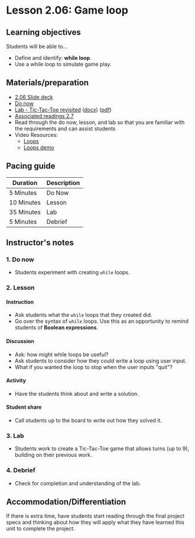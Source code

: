 # Lesson 2.06: Game loop

## Learning objectives

Students will be able to...

* Define and identify: **while loop**.
* Use a while loop to simulate game play.

## Materials/preparation

* [2.06 Slide deck](https://github.com/TEALSK12/2nd-semester-introduction-to-computer-science/raw/master/units/2_unit/slidedecks/Intro%20Python%202.06%20TEALS.pptx)
* [Do now][]
* [Lab - Tic-Tac-Toe revisited][] ([docx][]) ([pdf][])
* [Associated readings 2.7](https://tealsk12.github.io/2nd-semester-introduction-to-computer-science/readings.md#associatedreadings/2.7)
* Read through the do now, lesson, and lab so that you are familiar with the requirements and can assist students
* Video Resources:
  * [Loops](https://youtu.be/LrOAl8vUFHY)
  * [Loops demo](https://youtu.be/rAvD-6MpTw4)

## Pacing guide

| **Duration**   | **Description** |
| ---------- | ----------- |
| 5 Minutes  | Do Now      |
| 10 Minutes | Lesson      |
| 35 Minutes | Lab         |
| 5 Minutes | Debrief  |

## Instructor's notes

### 1. Do now

* Students experiment with creating `while` loops.

### 2. Lesson

#### Instruction

* Ask students what the `while` loops that they created did.
* Go over the syntax of `while` loops. Use this as an opportunity to remind students of **Boolean expressions**.

#### Discussion

* Ask: how might while loops be useful?
* Ask students to consider how they could write a loop using user input.
* What if you wanted the loop to stop when the user inputs "quit"?

#### Activity

* Have the students think about and write a solution.

#### Student share

* Call students up to the board to write out how they solved it.

### 3. Lab

* Students work to create a Tic-Tac-Toe game that allows turns (up to 9), building on their previous work.

### 4. Debrief

* Check for completion and understanding of the lab.

## Accommodation/Differentiation

If there is extra time, have students start reading through the final project specs and thinking about how they will apply what they have learned this unit to complete the project.

[Do now]:do_now.md
[Lab - Tic-Tac-Toe revisited]:lab.md
[pdf]: https://github.com/TEALSK12/2nd-semester-introduction-to-computer-science/raw/master/units/2_unit/06_lesson/lab.pdf
[docx]: https://github.com/TEALSK12/2nd-semester-introduction-to-computer-science/raw/master/units/2_unit/06_lesson/lab.docx
